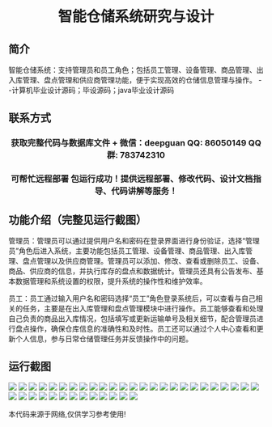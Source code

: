 <p><h1 align="center">智能仓储系统研究与设计</h1></p>

## 简介
智能仓储系统：支持管理员和员工角色；包括员工管理、设备管理、商品管理、出入库管理、盘点管理和供应商管理功能，便于实现高效的仓储信息管理与操作。    --计算机毕业设计源码；毕设源码；java毕业设计源码


## 联系方式
<p><h3 align="center">获取完整代码与数据库文件 + 微信：deepguan QQ: 86050149 QQ群: 783742310</h3></p>
<p><h3 align="center">可帮忙远程部署 包运行成功！提供远程部署、修改代码、设计文档指导、代码讲解等服务！</h3></p>

## 功能介绍（完整见运行截图）
管理员：管理员可以通过提供用户名和密码在登录界面进行身份验证，选择“管理员”角色后进入系统，主要功能包括员工管理、设备管理、商品管理、出入库管理、盘点管理以及供应商管理。管理员可以添加、修改、查看或删除员工、设备、商品、供应商的信息，并执行库存的盘点和数据统计。管理员还具有公告发布、基本数据管理和系统设置的权限，提升系统的操作性和维护效率。

员工：员工通过输入用户名和密码选择“员工”角色登录系统后，可以查看与自己相关的任务，主要是在出入库管理和盘点管理模块中进行操作。员工能够查看和处理自己负责的商品出入库情况，包括填写或更新运输单号及相关细节，配合管理员进行盘点操作，确保仓库信息的准确性和及时性。员工还可以通过个人中心查看和更新个人信息，参与日常仓储管理任务并反馈操作中的问题。


## 运行截图
![](https://bs-1329754181.cos.ap-shanghai.myqcloud.com/ssm/IntelligentWarehouseSystemResearch/img/001.jpg)
![](https://bs-1329754181.cos.ap-shanghai.myqcloud.com/ssm/IntelligentWarehouseSystemResearch/img/002.jpg)
![](https://bs-1329754181.cos.ap-shanghai.myqcloud.com/ssm/IntelligentWarehouseSystemResearch/img/003.jpg)
![](https://bs-1329754181.cos.ap-shanghai.myqcloud.com/ssm/IntelligentWarehouseSystemResearch/img/004.jpg)
![](https://bs-1329754181.cos.ap-shanghai.myqcloud.com/ssm/IntelligentWarehouseSystemResearch/img/005.jpg)
![](https://bs-1329754181.cos.ap-shanghai.myqcloud.com/ssm/IntelligentWarehouseSystemResearch/img/006.jpg)
![](https://bs-1329754181.cos.ap-shanghai.myqcloud.com/ssm/IntelligentWarehouseSystemResearch/img/007.jpg)
![](https://bs-1329754181.cos.ap-shanghai.myqcloud.com/ssm/IntelligentWarehouseSystemResearch/img/008.jpg)
![](https://bs-1329754181.cos.ap-shanghai.myqcloud.com/ssm/IntelligentWarehouseSystemResearch/img/009.jpg)
![](https://bs-1329754181.cos.ap-shanghai.myqcloud.com/ssm/IntelligentWarehouseSystemResearch/img/010.jpg)
![](https://bs-1329754181.cos.ap-shanghai.myqcloud.com/ssm/IntelligentWarehouseSystemResearch/img/011.jpg)
![](https://bs-1329754181.cos.ap-shanghai.myqcloud.com/ssm/IntelligentWarehouseSystemResearch/img/012.jpg)
![](https://bs-1329754181.cos.ap-shanghai.myqcloud.com/ssm/IntelligentWarehouseSystemResearch/img/013.jpg)
![](https://bs-1329754181.cos.ap-shanghai.myqcloud.com/ssm/IntelligentWarehouseSystemResearch/img/014.jpg)
![](https://bs-1329754181.cos.ap-shanghai.myqcloud.com/ssm/IntelligentWarehouseSystemResearch/img/015.jpg)
![](https://bs-1329754181.cos.ap-shanghai.myqcloud.com/ssm/IntelligentWarehouseSystemResearch/img/016.jpg)
![](https://bs-1329754181.cos.ap-shanghai.myqcloud.com/ssm/IntelligentWarehouseSystemResearch/img/017.jpg)
![](https://bs-1329754181.cos.ap-shanghai.myqcloud.com/ssm/IntelligentWarehouseSystemResearch/img/018.jpg)
![](https://bs-1329754181.cos.ap-shanghai.myqcloud.com/ssm/IntelligentWarehouseSystemResearch/img/019.jpg)
![](https://bs-1329754181.cos.ap-shanghai.myqcloud.com/ssm/IntelligentWarehouseSystemResearch/img/020.jpg)
![](https://bs-1329754181.cos.ap-shanghai.myqcloud.com/ssm/IntelligentWarehouseSystemResearch/img/021.jpg)
![](https://bs-1329754181.cos.ap-shanghai.myqcloud.com/ssm/IntelligentWarehouseSystemResearch/img/022.jpg)
![](https://bs-1329754181.cos.ap-shanghai.myqcloud.com/ssm/IntelligentWarehouseSystemResearch/img/023.jpg)
![](https://bs-1329754181.cos.ap-shanghai.myqcloud.com/ssm/IntelligentWarehouseSystemResearch/img/024.jpg)
![](https://bs-1329754181.cos.ap-shanghai.myqcloud.com/ssm/IntelligentWarehouseSystemResearch/img/025.jpg)
![](https://bs-1329754181.cos.ap-shanghai.myqcloud.com/ssm/IntelligentWarehouseSystemResearch/img/026.jpg)
![](https://bs-1329754181.cos.ap-shanghai.myqcloud.com/ssm/IntelligentWarehouseSystemResearch/img/027.jpg)
![](https://bs-1329754181.cos.ap-shanghai.myqcloud.com/ssm/IntelligentWarehouseSystemResearch/img/028.jpg)
![](https://bs-1329754181.cos.ap-shanghai.myqcloud.com/ssm/IntelligentWarehouseSystemResearch/img/029.jpg)
![](https://bs-1329754181.cos.ap-shanghai.myqcloud.com/ssm/IntelligentWarehouseSystemResearch/img/030.jpg)
![](https://bs-1329754181.cos.ap-shanghai.myqcloud.com/ssm/IntelligentWarehouseSystemResearch/img/031.jpg)
![](https://bs-1329754181.cos.ap-shanghai.myqcloud.com/ssm/IntelligentWarehouseSystemResearch/img/032.jpg)
![](https://bs-1329754181.cos.ap-shanghai.myqcloud.com/ssm/IntelligentWarehouseSystemResearch/img/033.jpg)
![](https://bs-1329754181.cos.ap-shanghai.myqcloud.com/ssm/IntelligentWarehouseSystemResearch/img/034.jpg)
![](https://bs-1329754181.cos.ap-shanghai.myqcloud.com/ssm/IntelligentWarehouseSystemResearch/img/035.jpg)
![](https://bs-1329754181.cos.ap-shanghai.myqcloud.com/ssm/IntelligentWarehouseSystemResearch/img/036.jpg)
![](https://bs-1329754181.cos.ap-shanghai.myqcloud.com/ssm/IntelligentWarehouseSystemResearch/img/037.jpg)
![](https://bs-1329754181.cos.ap-shanghai.myqcloud.com/ssm/IntelligentWarehouseSystemResearch/img/038.jpg)

<p>本代码来源于网络,仅供学习参考使用!</p>
